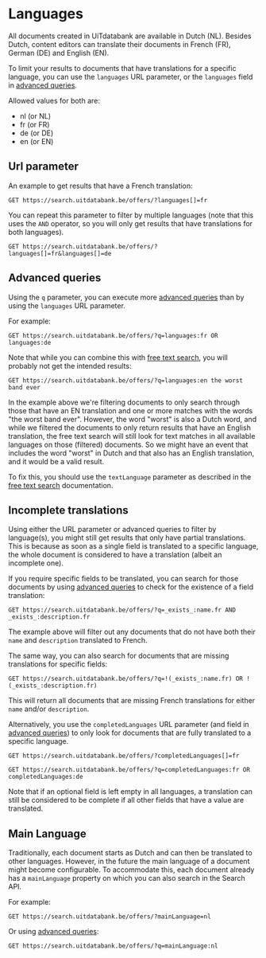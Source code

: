 # Languages

All documents created in UiTdatabank are available in Dutch \(NL\). Besides Dutch, content editors can translate their documents in French \(FR\), German \(DE\) and English \(EN\).

To limit your results to documents that have translations for a specific language, you can use the `languages` URL parameter, or the `languages` field in [advanced queries](/reference/advanced-queries.md).

Allowed values for both are:

* nl \(or NL\)
* fr \(or FR\)
* de \(or DE\)
* en \(or EN\)

## Url parameter

An example to get results that have a French translation:

```
GET https://search.uitdatabank.be/offers/?languages[]=fr
```

You can repeat this parameter to filter by multiple languages \(note that this uses the `AND` operator, so you will only get results that have translations for both languages\).

```
GET https://search.uitdatabank.be/offers/?languages[]=fr&languages[]=de
```

## Advanced queries

Using the `q` parameter, you can execute more [advanced queries](/reference/advanced-queries.md) than by using the `languages` URL parameter.

For example:

```
GET https://search.uitdatabank.be/offers/?q=languages:fr OR languages:de
```

Note that while you can combine this with [free text search](/searching/free-text-search.md), you will probably not get the intended results:

```
GET https://search.uitdatabank.be/offers/?q=languages:en the worst band ever
```

In the example above we're filtering documents to only search through those that have an EN translation and one or more matches with the words "the worst band ever". However, the word "worst" is also a Dutch word, and while we filtered the documents to only return results that have an English translation, the free text search will still look for text matches in all available languages on those \(filtered\) documents. So we might have an event that includes the word "worst" in Dutch and that also has an English translation, and it would be a valid result.

To fix this, you should use the `textLanguage` parameter as described in the [free text search](/searching/free-text-search.md) documentation.

## Incomplete translations

Using either the URL parameter or advanced queries to filter by language\(s\), you might still get results that only have partial translations. This is because as soon as a single field is translated to a specific language, the whole document is considered to have a translation \(albeit an incomplete one\).

If you require specific fields to be translated, you can search for those documents by using [advanced queries](/reference/advanced-queries.md) to check for the existence of a field translation:

```
GET https://search.uitdatabank.be/offers/?q=_exists_:name.fr AND _exists_:description.fr
```

The example above will filter out any documents that do not have both their `name` and `description` translated to French.

The same way, you can also search for documents that are missing translations for specific fields:

```
GET https://search.uitdatabank.be/offers/?q=!(_exists_:name.fr) OR !(_exists_:description.fr)
```

This will return all documents that are missing French translations for either `name` and/or `description`.

Alternatively, you use the `completedLanguages` URL parameter \(and field in [advanced queries](/reference/advanced-queries.md)\) to only look for documents that are fully translated to a specific language.

```
GET https://search.uitdatabank.be/offers/?completedLanguages[]=fr
```

```
GET https://search.uitdatabank.be/offers/?q=completedLanguages:fr OR completedLanguages:de
```

Note that if an optional field is left empty in all languages, a translation can still be considered to be complete if all other fields that have a value are translated.

## Main Language

Traditionally, each document starts as Dutch and can then be translated to other languages. However, in the future the main language of a document might become configurable. To accommodate this, each document already has a `mainLanguage` property on which you can also search in the Search API.

For example:

```
GET https://search.uitdatabank.be/offers/?mainLanguage=nl
```

Or using [advanced queries](/reference/advanced-queries.md):

```
GET https://search.uitdatabank.be/offers/?q=mainLanguage:nl
```